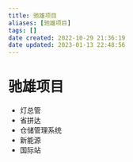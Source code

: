 ```yaml
---
title: 驰雄项目
aliases: [驰雄项目]
tags: []
date created: 2022-10-29 21:36:19
date updated: 2023-01-13 22:48:56
---
```


# 驰雄项目

- 灯总管
- 省拼达
- 仓储管理系统
- 新能源
- 国际站
